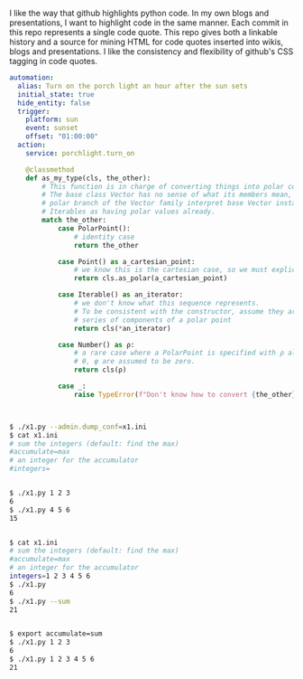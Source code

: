 I like the way that github highlights python code. In my own blogs and presentations,
I want to highlight code in the same manner. Each commit in this repo represents a single
code quote. This repo gives both a linkable history and a source for mining HTML for code
quotes inserted into wikis, blogs and presentations. I like the consistency and flexibility
of github's CSS tagging in code quotes.


```yaml
automation:
  alias: Turn on the porch light an hour after the sun sets
  initial_state: true
  hide_entity: false
  trigger:
    platform: sun
    event: sunset
    offset: "01:00:00"  
  action:
    service: porchlight.turn_on

```

```python
    @classmethod
    def as_my_type(cls, the_other):
        # This function is in charge of converting things into polar coordinates.
        # The base class Vector has no sense of what its members mean, so members of the
        # polar branch of the Vector family interpret base Vector instances and other
        # Iterables as having polar values already.
        match the_other:
            case PolarPoint():
                # identity case
                return the_other

            case Point() as a_cartesian_point:
                # we know this is the cartesian case, so we must explicitly convert it
                return cls.as_polar(a_cartesian_point)

            case Iterable() as an_iterator:
                # we don't know what this sequence represents.
                # To be consistent with the constructor, assume they are
                # series of components of a polar point
                return cls(*an_iterator)

            case Number() as ρ:
                # a rare case where a PolarPoint is specified with ρ alone and
                # θ, φ are assumed to be zero.
                return cls(ρ)

            case _:
                raise TypeError(f"Don't know how to convert {the_other} to Polar")
```

```python
```

```bash

$ ./x1.py --admin.dump_conf=x1.ini
$ cat x1.ini
# sum the integers (default: find the max)
#accumulate=max
# an integer for the accumulator
#integers=


$ ./x1.py 1 2 3
6
$ ./x1.py 4 5 6
15


$ cat x1.ini
# sum the integers (default: find the max)
#accumulate=max
# an integer for the accumulator
integers=1 2 3 4 5 6
$ ./x1.py
6
$ ./x1.py --sum
21


$ export accumulate=sum
$ ./x1.py 1 2 3
6
$ ./x1.py 1 2 3 4 5 6
21





```
